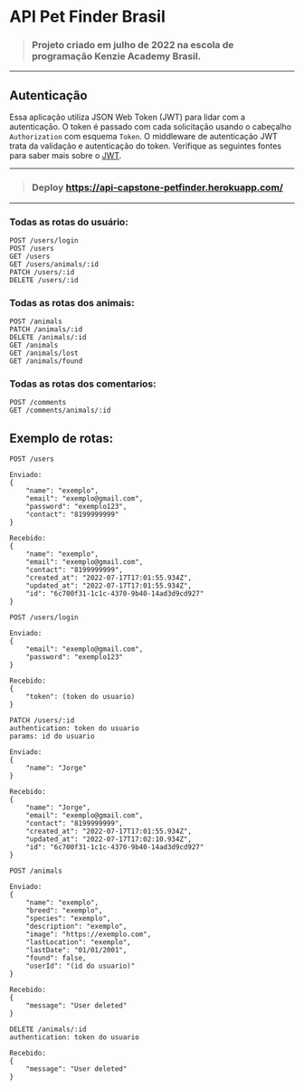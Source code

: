 # API Pet Finder Brasil

> ### Projeto criado em julho de 2022 na escola de programação Kenzie Academy Brasil.
----------
## Autenticação

Essa aplicação utiliza JSON Web Token (JWT) para lidar com a autenticação. O token é passado com cada solicitação usando o cabeçalho `Authorization` com esquema `Token`. O middleware de autenticação JWT trata da validação e autenticação do token. Verifique as seguintes fontes para saber mais sobre o [JWT](https://www.npmjs.com/package/jsonwebtoken).

----------
> ### Deploy https://api-capstone-petfinder.herokuapp.com/
----------

### Todas as rotas do usuário:
    POST /users/login
    POST /users
    GET /users
    GET /users/animals/:id
    PATCH /users/:id
    DELETE /users/:id
### Todas as rotas dos animais:
    POST /animals
    PATCH /animals/:id
    DELETE /animals/:id
    GET /animals
    GET /animals/lost
    GET /animals/found
### Todas as rotas dos comentarios:
    POST /comments
    GET /comments/animals/:id
## Exemplo de rotas:
```
POST /users

Enviado:
{
	"name": "exemplo",
	"email": "exemplo@gmail.com",
	"password": "exemplo123",
	"contact": "8199999999"
}

Recebido:
{
	"name": "exemplo",
	"email": "exemplo@gmail.com",
	"contact": "8199999999",
	"created_at": "2022-07-17T17:01:55.934Z",
	"updated_at": "2022-07-17T17:01:55.934Z",
	"id": "6c700f31-1c1c-4370-9b40-14ad3d9cd927"
}
```
```
POST /users/login

Enviado:
{
	"email": "exemplo@gmail.com",
	"password": "exemplo123"
}

Recebido: 
{
    "token": (token do usuario)
}
```
```
PATCH /users/:id
authentication: token do usuario
params: id do usuario

Enviado:
{
	"name": "Jorge"
}

Recebido: 
{
	"name": "Jorge",
	"email": "exemplo@gmail.com",
	"contact": "8199999999",
	"created_at": "2022-07-17T17:01:55.934Z",
	"updated_at": "2022-07-17T17:02:10.934Z",
	"id": "6c700f31-1c1c-4370-9b40-14ad3d9cd927"
}
```
```
POST /animals

Enviado:
{
	"name": "exemplo",
	"breed": "exemplo",
	"species": "exemplo",
	"description": "exemplo",
	"image": "https://exemplo.com",
	"lastLocation": "exemplo",
	"lastDate": "01/01/2001",
	"found": false,
	"userId": "(id do usuario)"
}

Recebido: 
{
	"message": "User deleted"
}
```
```
DELETE /animals/:id
authentication: token do usuario

Recebido: 
{
	"message": "User deleted"
}
```

    
